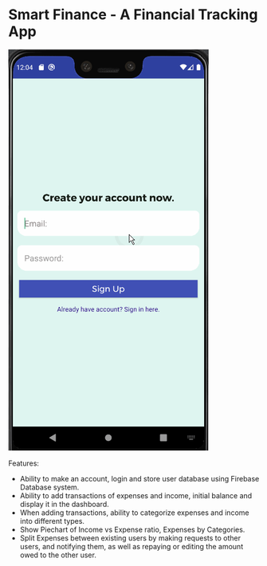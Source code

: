 # Smart Finance - A Financial Tracking App

![demo gif](demo.gif)

Features:
- Ability to make an account, login and store user database using Firebase Database system.
- Ability to add transactions of expenses and income, initial balance and display it in the dashboard.
- When adding transactions, ability to categorize expenses and income into different types.
- Show Piechart of Income vs Expense ratio, Expenses by Categories. 
- Split Expenses between existing users by making requests to other users, and notifying them, 
  as well as repaying or editing the amount owed to the other user.
